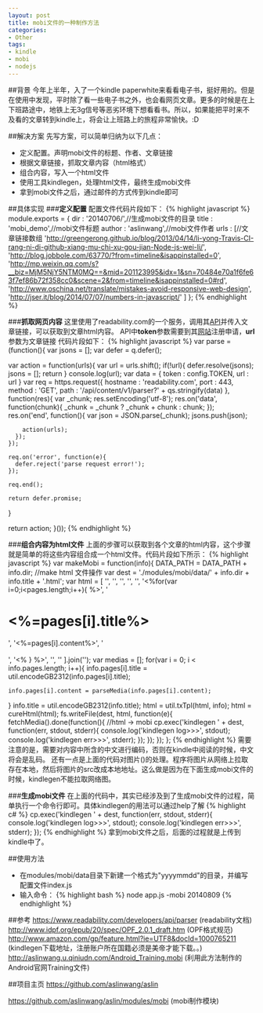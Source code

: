 ```yaml
---
layout: post
title: mobi文件的一种制作方法
categories:
- Other
tags:
- kindle
- mobi
- nodejs
---
```


##背景
今年上半年，入了一个kindle paperwhite来看看电子书，挺好用的。但是在使用中发现，平时除了看一些电子书之外，也会看网页文章。更多的时候是在上下班路途中，地铁上无3g信号等恶劣环境下想看看书。所以，如果能把平时来不及看的文章转到kindle上，将会让上班路上的旅程非常愉快。:D

##解决方案
先写方案，可以简单归纳为以下几点：

* 定义配置。声明mobi文件的标题、作者、文章链接
* 根据文章链接，抓取文章内容（html格式）
* 组合内容，写入一个html文件
* 使用工具kindlegen，处理html文件，最终生成mobi文件
* 拿到mobi文件之后，通过邮件的方式传到kindle即可

##具体实现
###**定义配置**
配置文件代码片段如下：
{% highlight javascript %}
module.exports = {
  dir : '20140706/',//生成mobi文件的目录
  title : 'mobi_demo',//mobi文件标题
  author : 'aslinwang',//mobi文件作者
  urls : [//文章链接数组
    'http://greengerong.github.io/blog/2013/04/14/li-yong-Travis-CI-rang-ni-di-github-xiang-mu-chi-xu-gou-jian-Node-js-wei-li/',
    'http://blog.jobbole.com/63770/?from=timeline&isappinstalled=0',
    'http://mp.weixin.qq.com/s?__biz=MjM5NjY5NTM0MQ==&mid=201123995&idx=1&sn=70484e70a1f6fe63f7ef86b72f358cc0&scene=2&from=timeline&isappinstalled=0#rd',
    'http://www.oschina.net/translate/mistakes-avoid-responsive-web-design',
    'http://jser.it/blog/2014/07/07/numbers-in-javascript/'
  ]
};
{% endhighlight %}

###**抓取网页内容**
这里使用了readability.com的一个服务，调用其[API](readability.com/api/content/v1/parser?token=abcdefg&url=http://baidu.com)并传入文章链接，可以获取到文章html内容。
API中**token**参数需要到其[网站](https://www.readability.com/settings/account)注册申请，**url**参数为文章链接
代码片段如下：
{% highlight javascript %}
var parse = (function(){
  var jsons = [];
  var defer = q.defer();

  var action = function(urls){
    var url = urls.shift();
    if(!url){
      defer.resolve(jsons);
      jsons = [];
      return
    }
    console.log(url);
    var data = {
      token : config.TOKEN,
      url : url
    }
    var req = https.request({
      hostname : 'readability.com',
      port : 443,
      method : 'GET',
      path : '/api/content/v1/parser?' + qs.stringify(data)
    }, function(res){
      var _chunk;
      res.setEncoding('utf-8');
      res.on('data', function(chunk){
        _chunk = _chunk ? _chunk + chunk : chunk;
      });
      res.on('end', function(){
        var json = JSON.parse(_chunk);
        jsons.push(json);

        action(urls);
      });
    });

    req.on('error', function(e){
      defer.reject('parse request error!');
    });

    req.end();

    return defer.promise;
  }

  return action;
}());
{% endhighlight %}

###**组合内容为html文件**
上面的步骤可以获取到各个文章的html内容，这个步骤就是简单的将这些内容组合成一个html文件。代码片段如下所示：
{% highlight javascript %}
var makeMobi = function(info){
  DATA_PATH = DATA_PATH + info.dir;
  //make html 文件操作
  var dest = './modules/mobi/data/' + info.dir + info.title + '.html';
  var html = [
    '<html>',
      '<head>',
        '<title><%=title%></title>',
      '</head>',
      '<body>',
      '<%for(var i=0;i<pages.length;i++){ %>',
        '<h1><%=pages[i].title%></h1>',
        '<%=pages[i].content%>',
        '<br /><br />',
      '<% } %>',
      '</body>',
    '</html>'
  ].join('');
  var medias = [];
  for(var i = 0; i < info.pages.length; i++){
    info.pages[i].title = util.encodeGB2312(info.pages[i].title);

    info.pages[i].content = parseMedia(info.pages[i].content);
  }
  info.title = util.encodeGB2312(info.title);
  html = util.txTpl(html, info);
    html = cureHtml(html);
  fs.writeFile(dest, html, function(e){
    fetchMedia().done(function(){
      //html -> mobi
      cp.exec('kindlegen ' + dest, function(err, stdout, stderr){
        console.log('kindlegen log>>>', stdout);
        console.log('kindlegen err>>>', stderr);
      });
    });
  });
};
{% endhighlight %}
需要注意的是，需要对内容中所含的中文进行编码，否则在kindle中阅读的时候，中文将会是乱码。
还有一点是上面的代码对图片(<img>)的处理。程序将图片从网络上拉取存在本地，然后将图片的src改成本地地址。这么做是因为在下面生成mobi文件的时候，kindlegen不能拉取网络图。

###**生成mobi文件**
在上面的代码中，其实已经涉及到了生成mobi文件的过程，简单执行一个命令行即可。具体kindlegen的用法可以通过help了解
{% highlight c# %}
cp.exec('kindlegen ' + dest, function(err, stdout, stderr){
    console.log('kindlegen log>>>', stdout);
    console.log('kindlegen err>>>', stderr);
});
{% endhighlight %}
拿到mobi文件之后，后面的过程就是上传到kindle中了。

##使用方法

* 在modules/mobi/data目录下新建一个格式为"yyyymmdd"的目录，并编写配置文件index.js
* 输入命令：
{% highlight bash %}
node app.js -mobi 20140809
{% endhighlight %}

##参考
https://www.readability.com/developers/api/parser (readability文档)
http://www.idpf.org/epub/20/spec/OPF_2.0.1_draft.htm (OPF格式规范)
http://www.amazon.com/gp/feature.html?ie=UTF8&docId=1000765211 (kindlegen下载地址，注册账户所在国籍必须是美帝才能下载。。)
http://aslinwang.u.qiniudn.com/Android_Training.mobi (利用此方法制作的Android官网Training文件)

##项目主页
https://github.com/aslinwang/aslin

https://github.com/aslinwang/aslin/modules/mobi (mobi制作模块)
